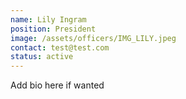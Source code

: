 ```yaml
---
name: Lily Ingram 
position: President
image: /assets/officers/IMG_LILY.jpeg
contact: test@test.com 
status: active
---
```


Add bio here if wanted
